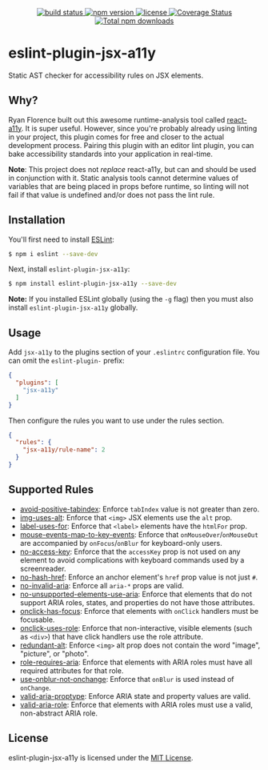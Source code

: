 <p align="center">
  <a href="https://travis-ci.org/evcohen/eslint-plugin-jsx-a11y">
    <img src="https://api.travis-ci.org/evcohen/eslint-plugin-jsx-a11y.svg?branch=master"
         alt="build status">
  </a>
  <a href="https://npmjs.org/package/eslint-plugin-jsx-a11y">
    <img src="https://img.shields.io/npm/v/eslint-plugin-jsx-a11y.svg"
         alt="npm version">
  </a>
  <a href="https://github.com/evcohen/eslint-plugin-jsx-a11y/blob/master/LICENSE.md">
    <img src="https://img.shields.io/npm/l/eslint-plugin-jsx-a11y.svg"
         alt="license">
  </a>
  <a href='https://coveralls.io/github/evcohen/eslint-plugin-jsx-a11y?branch=master'>
    <img src='https://coveralls.io/repos/github/evcohen/eslint-plugin-jsx-a11y/badge.svg?branch=master' alt='Coverage Status' />
  </a>
  <a href='https://npmjs.org/package/eslint-plugin-jsx-a11y'>
    <img src='https://img.shields.io/npm/dt/eslint-plugin-jsx-a11y.svg?maxAge=2592000'
    alt='Total npm downloads' />
  </a>
</p>

# eslint-plugin-jsx-a11y

Static AST checker for accessibility rules on JSX elements.

## Why?
Ryan Florence built out this awesome runtime-analysis tool called [react-a11y](https://github.com/reactjs/react-a11y). It is super useful. However, since you're probably already using linting in your project, this plugin comes for free and closer to the actual development process. Pairing this plugin with an editor lint plugin, you can bake accessibility standards into your application in real-time.

**Note**: This project does not *replace* react-a11y, but can and should be used in conjunction with it. Static analysis tools cannot determine values of variables that are being placed in props before runtime, so linting will not fail if that value is undefined and/or does not pass the lint rule.

## Installation

You'll first need to install [ESLint](http://eslint.org):

```sh
$ npm i eslint --save-dev
```

Next, install `eslint-plugin-jsx-a11y`:

```sh
$ npm install eslint-plugin-jsx-a11y --save-dev
```

**Note:** If you installed ESLint globally (using the `-g` flag) then you must also install `eslint-plugin-jsx-a11y` globally.

## Usage

Add `jsx-a11y` to the plugins section of your `.eslintrc` configuration file. You can omit the `eslint-plugin-` prefix:

```json
{
  "plugins": [
    "jsx-a11y"
  ]
}
```


Then configure the rules you want to use under the rules section.

```json
{
  "rules": {
    "jsx-a11y/rule-name": 2
  }
}
```

## Supported Rules

- [avoid-positive-tabindex](docs/rules/avoid-positive-tabindex.md): Enforce `tabIndex` value is not greater than zero.
- [img-uses-alt](docs/rules/img-uses-alt.md): Enforce that `<img>` JSX elements use the `alt` prop.
- [label-uses-for](docs/rules/label-uses-for.md): Enforce that `<label>` elements have the `htmlFor` prop.
- [mouse-events-map-to-key-events](docs/rules/mouse-events-map-to-key-events.md): Enforce that `onMouseOver`/`onMouseOut` are accompanied by `onFocus`/`onBlur` for keyboard-only users.
- [no-access-key](docs/rules/no-access-key.md): Enforce that the `accessKey` prop is not used on any element to avoid complications with keyboard commands used by a screenreader.
- [no-hash-href](docs/rules/no-hash-href.md): Enforce an anchor element's `href` prop value is not just `#`.
- [no-invalid-aria](docs/rules/no-invalid-aria.md): Enforce all `aria-*` props are valid.
- [no-unsupported-elements-use-aria](docs/rules/no-unsupported-elements-use-aria.md): Enforce that elements that do not support ARIA roles, states, and properties do not have those attributes.
- [onclick-has-focus](docs/rules/onclick-has-focus.md): Enforce that elements with `onClick` handlers must be focusable.
- [onclick-uses-role](docs/rules/onclick-uses-role.md): Enforce that non-interactive, visible elements (such as `<div>`) that have click handlers use the role attribute.
- [redundant-alt](docs/rules/redundant-alt.md): Enforce `<img>` alt prop does not contain the word "image", "picture", or "photo".
- [role-requires-aria](docs/rules/role-requires-aria.md): Enforce that elements with ARIA roles must have all required attributes for that role.
- [use-onblur-not-onchange](docs/rules/use-onblur-not-onchange.md): Enforce that `onBlur` is used instead of `onChange`.
- [valid-aria-proptype](docs/rules/valid-aria-proptype.md): Enforce ARIA state and property values are valid.
- [valid-aria-role](docs/rules/valid-aria-role.md): Enforce that elements with ARIA roles must use a valid, non-abstract ARIA role.

## License

eslint-plugin-jsx-a11y is licensed under the [MIT License](LICENSE.md).
